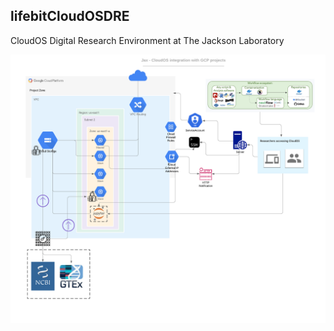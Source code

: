 ## lifebitCloudOSDRE

CloudOS Digital Research Environment at The Jackson Laboratory

![Network Diagram](assets/lifebit_diagram.png)
